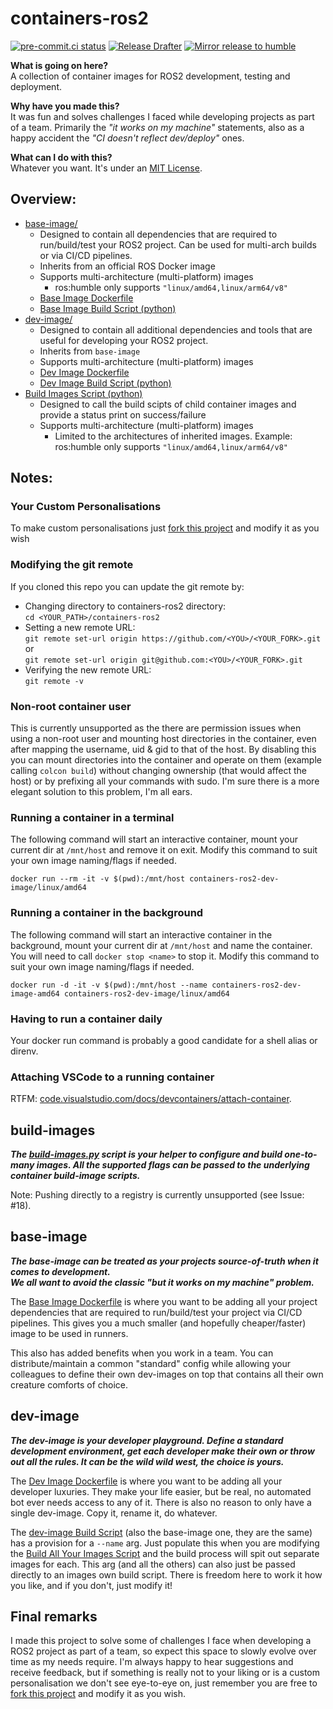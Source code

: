 # containers-ros2
[![pre-commit.ci status](https://results.pre-commit.ci/badge/github/NathanaelGandhi/containers-ros2/main.svg)](https://results.pre-commit.ci/latest/github/NathanaelGandhi/containers-ros2/main)
[![Release Drafter](https://github.com/NathanaelGandhi/containers-ros2/actions/workflows/release-drafter.yml/badge.svg?branch=release)](https://github.com/NathanaelGandhi/containers-ros2/actions/workflows/release-drafter.yml)
[![Mirror release to humble](https://github.com/NathanaelGandhi/containers-ros2/actions/workflows/mirror-release-to-humble.yaml/badge.svg?branch=release)](https://github.com/NathanaelGandhi/containers-ros2/actions/workflows/mirror-release-to-humble.yaml)

**What is going on here?**<br>A collection of container images for ROS2 development, testing and deployment.

**Why have you made this?**<br>It was fun and solves challenges I faced while developing projects as part of a team. Primarily the *"it works on my machine"* statements, also as a happy accident the *"CI doesn't reflect dev/deploy"* ones.

**What can I do with this?**<br>Whatever you want. It's under an [MIT License](LICENSE).

## Overview:
- [base-image/](base-image)
  - Designed to contain all dependencies that are required to run/build/test your ROS2 project. Can be used for multi-arch builds or via CI/CD pipelines.
  - Inherits from an official ROS Docker image
  - Supports multi-architecture (multi-platform) images
    - ros:humble only supports ```"linux/amd64,linux/arm64/v8"```
  - [Base Image Dockerfile](base-image/Dockerfile)
  - [Base Image Build Script (python)](base-image/build-image.py)
- [dev-image/](dev-image)
  - Designed to contain all additional dependencies and tools that are useful for developing your ROS2 project.
  - Inherits from ```base-image```
  - Supports multi-architecture (multi-platform) images
  - [Dev Image Dockerfile](base-image/Dockerfile)
  - [Dev Image Build Script (python)](base-image/build-image.py)
- [Build Images Script (python)](build-images.py)
  - Designed to call the build scipts of child container images and provide a status print on success/failure
  - Supports multi-architecture (multi-platform) images
    - Limited to the architectures of inherited images. Example: ros:humble only supports ```"linux/amd64,linux/arm64/v8"```

## Notes:
### Your Custom Personalisations
To make custom personalisations just [fork this project](https://github.com/NathanaelGandhi/containers-ros2/fork) and modify it as you wish

### Modifying the git remote
If you cloned this repo you can update the git remote by:
  - Changing directory to containers-ros2 directory:<br>
  ```cd <YOUR_PATH>/containers-ros2```
  - Setting a new remote URL:<br>
  ```git remote set-url origin https://github.com/<YOU>/<YOUR_FORK>.git```<br>or<br>```git remote set-url origin git@github.com:<YOU>/<YOUR_FORK>.git```
  - Verifying the new remote URL:<br>
  ```git remote -v```

### Non-root container user
This is currently unsupported as the there are permission issues when using a non-root user and mounting host directories in the container, even after mapping the username, uid & gid to that of the host. By disabling this you can mount directories into the container and operate on them (example calling ```colcon build```) without changing ownership (that would affect the host) or by prefixing all your commands with sudo. I'm sure there is a more elegant solution to this problem, I'm all ears.

### Running a container in a terminal
The following command will start an interactive container, mount your current dir at ```/mnt/host``` and remove it on exit. Modify this command to suit your own image naming/flags if needed.
```
docker run --rm -it -v $(pwd):/mnt/host containers-ros2-dev-image/linux/amd64
```

### Running a container in the background
The following command will start an interactive container in the background, mount your current dir at ```/mnt/host``` and name the container. You will need to call ```docker stop <name>``` to stop it. Modify this command to suit your own image naming/flags if needed.
```
docker run -d -it -v $(pwd):/mnt/host --name containers-ros2-dev-image-amd64 containers-ros2-dev-image/linux/amd64
```

### Having to run a container daily
Your docker run command is probably a good candidate for a shell alias or direnv.

### Attaching VSCode to a running container
RTFM: [code.visualstudio.com/docs/devcontainers/attach-container](https://code.visualstudio.com/docs/devcontainers/attach-container).

## build-images
***The [build-images.py](build-images.py) script is your helper to configure and build one-to-many images. All the supported flags can be passed to the underlying container build-image scripts.***

Note: Pushing directly to a registry is currently unsupported (see Issue: #18).

## base-image
***The base-image can be treated as your projects source-of-truth when it comes to development.<br>We all want to avoid the classic "but it works on my machine" problem.***

The [Base Image Dockerfile](base-image/Dockerfile) is where you want to be adding all your project dependencies that are required to run/build/test your project via CI/CD pipelines. This gives you a much smaller (and hopefully cheaper/faster) image to be used in runners.

This also has added benefits when you work in a team. You can distribute/maintain a common "standard" config while allowing your colleagues to define their own dev-images on top that contains all their own creature comforts of choice.

## dev-image
***The dev-image is your developer playground. Define a standard development environment, get each developer make their own or throw out all the rules. It can be the wild wild west, the choice is yours.***

The [Dev Image Dockerfile](dev-image/Dockerfile) is where you want to be adding all your developer luxuries. They make your life easier, but be real, no automated bot ever needs access to any of it. There is also no reason to only have a single dev-image. Copy it, rename it, do whatever.

The [dev-image Build Script](base-image/build-image.py) (also the base-image one, they are the same) has a provision for a ```--name``` arg. Just populate this when you are modifying the [Build All Your Images Script](build-images.py) and the build process will spit out separate images for each. This arg (and all the others) can also just be passed directly to an images own build script. There is freedom here to work it how you like, and if you don't, just modify it!

## Final remarks
I made this project to solve some of challenges I face when developing a ROS2 project as part of a team, so expect this space to slowly evolve over time as my needs require. I'm always happy to hear suggestions and receive feedback, but if something is really not to your liking or is a custom personalisation we don't see eye-to-eye on, just remember you are free to  [fork this project](https://github.com/NathanaelGandhi/containers-ros2/fork) and modify it as you wish.
